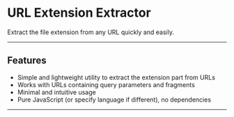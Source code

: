 # URL Extension Extractor

Extract the file extension from any URL quickly and easily.

---

## Features

- Simple and lightweight utility to extract the extension part from URLs
- Works with URLs containing query parameters and fragments
- Minimal and intuitive usage
- Pure JavaScript (or specify language if different), no dependencies

---
